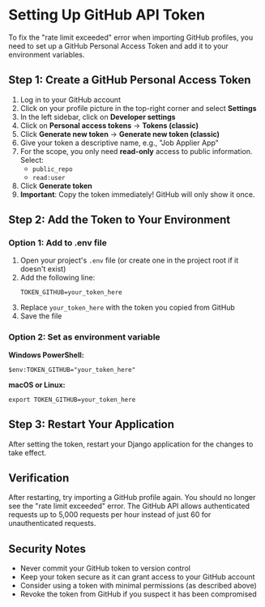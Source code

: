 # Setting Up GitHub API Token

To fix the "rate limit exceeded" error when importing GitHub profiles, you need to set up a GitHub Personal Access Token and add it to your environment variables.

## Step 1: Create a GitHub Personal Access Token

1. Log in to your GitHub account
2. Click on your profile picture in the top-right corner and select **Settings**
3. In the left sidebar, click on **Developer settings**
4. Click on **Personal access tokens** → **Tokens (classic)**
5. Click **Generate new token** → **Generate new token (classic)**
6. Give your token a descriptive name, e.g., "Job Applier App"
7. For the scope, you only need **read-only** access to public information. Select:
   - `public_repo` 
   - `read:user`
8. Click **Generate token**
9. **Important**: Copy the token immediately! GitHub will only show it once.

## Step 2: Add the Token to Your Environment

### Option 1: Add to .env file
1. Open your project's `.env` file (or create one in the project root if it doesn't exist)
2. Add the following line:
   ```
   TOKEN_GITHUB=your_token_here
   ```
3. Replace `your_token_here` with the token you copied from GitHub
4. Save the file

### Option 2: Set as environment variable
**Windows PowerShell:**
```
$env:TOKEN_GITHUB="your_token_here"
```

**macOS or Linux:**
```
export TOKEN_GITHUB=your_token_here
```

## Step 3: Restart Your Application

After setting the token, restart your Django application for the changes to take effect.

## Verification

After restarting, try importing a GitHub profile again. You should no longer see the "rate limit exceeded" error. The GitHub API allows authenticated requests up to 5,000 requests per hour instead of just 60 for unauthenticated requests.

## Security Notes

- Never commit your GitHub token to version control
- Keep your token secure as it can grant access to your GitHub account
- Consider using a token with minimal permissions (as described above)
- Revoke the token from GitHub if you suspect it has been compromised 